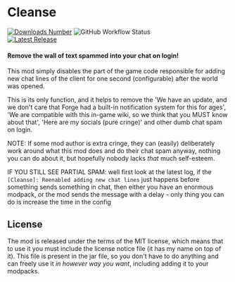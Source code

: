 # Cleanse

[![Downloads Number](http://cf.way2muchnoise.eu/short_cleanse.svg?badge_style=flat)](https://www.curseforge.com/minecraft/mc-mods/cleanse)
![GitHub Workflow Status](https://img.shields.io/github/workflow/status/necauqua/Cleanse/Push%20to%20main?style=flat-square)
<br>
[![Latest Release](https://img.shields.io/github/release/necauqua/cleanse.svg?label=last%20release&style=flat-square)](https://www.curseforge.com/minecraft/mc-mods/cleanse/files)

#### Remove the wall of text spammed into your chat on login!

This mod simply disables the part of the game code responsible for adding new chat lines of the client for one second (configurable) after the world was opened.

This is its only function, and it helps to remove the 'We have an update, and we don't care that Forge had a built-in notification system for this for ages', 'We are compatible with this in-game wiki, so we think that you MUST know about that', 'Here are my socials (pure cringe)' and other dumb chat spam on login.

NOTE: If some mod author is extra cringe, they can (easily) deliberately work around what this mod does and do their chat spam anyway, nothing you can do about it, but hopefully nobody lacks *that* much self-esteem.

IF YOU STILL SEE PARTIAL SPAM: well first look at the latest log, if the `[Cleanse]: Reenabled adding new chat lines` just happens before something sends something in chat, then either you have an enormous modpack, or the mod sends the message with a delay - only thing you can do is increase the time in the config

## License
The mod is released under the terms of the MIT license, which means that to use it you must include the license notice file (it has my name on top of it). This file is present in the jar file, so you don't have to do anything and can freely use it *in however way you want*, including adding it to your modpacks.
